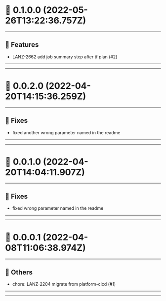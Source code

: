 # :confetti_ball: 0.1.0.0 (2022-05-26T13:22:36.757Z)
- - -
## :hammer: Features
* LANZ-2662 add job summary step after tf plan (#2)
- - -
- - -
# :confetti_ball: 0.0.2.0 (2022-04-20T14:15:36.259Z)
- - -
## :bug: Fixes
* fixed another wrong parameter named in the readme
- - -
- - -
# :confetti_ball: 0.0.1.0 (2022-04-20T14:04:11.907Z)
- - -
## :bug: Fixes
* fixed wrong parameter named in the readme
- - -
- - -
# :confetti_ball: 0.0.0.1 (2022-04-08T11:06:38.974Z)
- - -
## :newspaper: Others
* chore: LANZ-2204 migrate from platform-cicd (#1)
- - -
- - -
